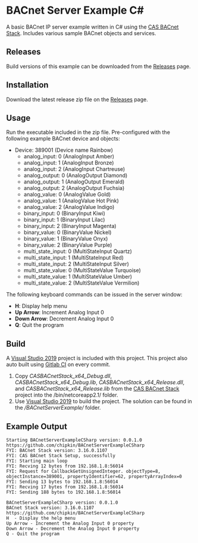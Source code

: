 # BACnet Server Example C#

A basic BACnet IP server example written in C# using the [CAS BACnet Stack](https://store.chipkin.com/services/stacks/bacnet-stack). Includes various sample BACnet objects and services.

## Releases

Build versions of this example can be downloaded from the [Releases](https://github.com/chipkin/BACnetServerMSTPExampleCPP/releases) page.

## Installation

Download the latest release zip file on the [Releases](https://github.com/chipkin/BACnetServerMSTPExampleCPP/releases) page.

## Usage

Run the executable included in the zip file. Pre-configured with the following example BACnet device and objects:

- Device: 389001  (Device name Rainbow)
  - analog_input: 0  (AnalogInput Amber)
  - analog_input: 1  (AnalogInput Bronze)
  - analog_input: 2  (AnalogInput Chartreuse)
  - analog_output: 0  (AnalogOutput Diamond)
  - analog_output: 1  (AnalogOutput Emerald)
  - analog_output: 2  (AnalogOutput Fuchsia)
  - analog_value: 0  (AnalogValue Gold)
  - analog_value: 1  (AnalogValue Hot Pink)
  - analog_value: 2  (AnalogValue Indigo)
  - binary_input: 0  (BinaryInput Kiwi)
  - binary_input: 1  (BinaryInput Lilac)
  - binary_input: 2  (BinaryInput Magenta)
  - binary_value: 0  (BinaryValue Nickel)
  - binary_value: 1  (BinaryValue Onyx)
  - binary_value: 2  (BinaryValue Purple)
  - multi_state_input: 0  (MultiStateInput Quartz)
  - multi_state_input: 1  (MultiStateInput Red)
  - multi_state_input: 2  (MultiStateInput Silver)
  - multi_state_value: 0  (MultiStateValue Turquoise)
  - multi_state_value: 1  (MultiStateValue Umber)
  - multi_state_value: 2  (MultiStateValue Vermilion)

The following keyboard commands can be issued in the server window:
* **H**: Display help menu
* **Up Arrow**: Increment Analog Input 0
* **Down Arrow**: Decrement Analog Input 0
* **Q**: Quit the program

## Build

A [Visual Studio 2019](https://visualstudio.microsoft.com/downloads/) project is included with this project. This project also auto built using [Gitlab CI](https://docs.gitlab.com/ee/ci/) on every commit.

1. Copy *CASBACnetStack_x64_Debug.dll*, *CASBACnetStack_x64_Debug.lib*, *CASBACnetStack_x64_Release.dll*, and *CASBACnetStack_x64_Release.lib* from the [CAS BACnet Stack](https://store.chipkin.com/services/stacks/bacnet-stack) project into the /bin/netcoreapp2.1/ folder.
2. Use [Visual Studio 2019](https://visualstudio.microsoft.com/vs/) to build the project. The solution can be found in the */BACnetServerExample/* folder.

## Example Output
```
Starting BACnetServerExampleCSharp version: 0.0.1.0
https://github.com/chipkin/BACnetServerExampleCSharp
FYI: BACnet Stack version: 3.16.0.1107
FYI: CAS BACnet Stack Setup, successfully
FYI: Starting main loop
FYI: Recving 12 bytes from 192.168.1.8:56014
FYI: Request for CallbackGetUnsignedInteger. objectType=8, objectInstance=389001, propertyIdentifier=62, propertyArrayIndex=0
FYI: Sending 13 bytes to 192.168.1.8:56014
FYI: Recving 17 bytes from 192.168.1.8:56014
FYI: Sending 188 bytes to 192.168.1.8:56014

BACnetServerExampleCSharp version: 0.0.1.0
BACnet Stack version: 3.16.0.1107
https://github.com/chipkin/BACnetServerExampleCSharp
H  - Display the help menu
Up Arrow - Increment the Analog Input 0 property
Down Arrow - Decrement the Analog Input 0 property
Q - Quit the program
```